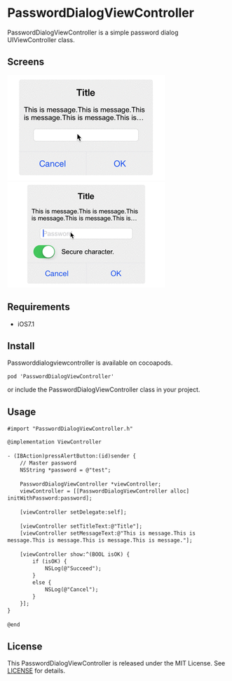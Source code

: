 # PasswordDialogViewController

PasswordDialogViewController is a simple password dialog UIViewController class.

## Screens

![Normal](https://github.com/TakayoshiMiyamoto/PasswordDialogViewController/blob/master/images/normal.gif)
![Switch](https://github.com/TakayoshiMiyamoto/PasswordDialogViewController/blob/master/images/switch.gif)

## Requirements

- iOS7.1

## Install

Passworddialogviewcontroller is available on cocoapods.

```
pod 'PasswordDialogViewController'
```

or include the PasswordDialogViewController class in your project.

## Usage

```
#import "PasswordDialogViewController.h"
```

```
@implementation ViewController

- (IBAction)pressAlertButton:(id)sender {
    // Master password
    NSString *password = @"test";

    PasswordDialogViewController *viewController;
    viewController = [[PasswordDialogViewController alloc] initWithPassword:password];

    [viewController setDelegate:self];

    [viewController setTitleText:@"Title"];
    [viewController setMessageText:@"This is message.This is message.This is message.This is message.This is message."];

    [viewController show:^(BOOL isOK) {
        if (isOK) {
            NSLog(@"Succeed");
        }
        else {
            NSLog(@"Cancel");
        }
    }];
}

@end
```

## License

This PasswordDialogViewController is released under the MIT License.
See [LICENSE](/LICENSE) for details.

